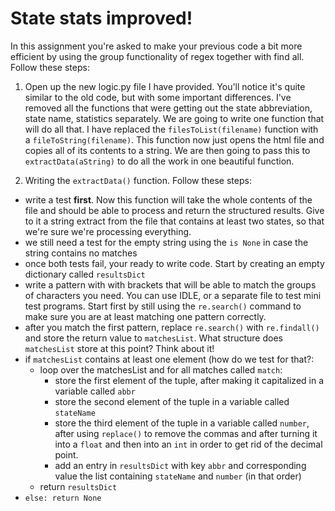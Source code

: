 # State stats improved!

In this assignment you're asked to make your previous code a bit more efficient by using the group functionality of regex together with find all. Follow these steps:

1. Open up the new logic.py file I have provided. You'll notice it's quite similar to the old code, but with some important differences. I've removed all the functions that were getting out the state abbreviation, state name, statistics separately. We are going to write one function that will do all that. I have replaced the `filesToList(filename)` function with a `fileToString(filename)`. This function now just opens the html file and copies all of its contents to a string. We are then going to pass this to `extractData(aString)` to do all the work in one beautiful function.

2. Writing the `extractData()` function. Follow these steps:
  * write a test **first**. Now this function will take the whole contents of the file and should be able to process and return the structured results. Give to it a string extract from the file that contains at least two states, so that we're sure we're processing everything.
  * we still need a test for the empty string using the `is None` in case the string contains no matches
  * once both tests fail, your ready to write code. Start by creating an empty dictionary called `resultsDict`
  * write a pattern with with brackets that will be able to match the groups of characters you need. You can use IDLE, or a separate file to test mini test programs. Start first by still using the `re.search()` command to make sure you are at least matching one pattern correctly.
  * after you match the first pattern, replace `re.search()` with `re.findall()` and store the return value to `matchesList`. What structure does `matchesList` store at this point? Think about it!
  * if `matchesList` contains at least one element (how do we test for that?:
    * loop over the matchesList and for all matches called `match`:
      * store the first element of the tuple, after making it capitalized in a variable called `abbr`
      * store the second element of the tuple in a variable called `stateName`
      * store the third element of the tuple in a variable called `number`, after using `replace()` to remove the commas and after turning it into a `float` and then into an `int` in order to get rid of the decimal point.
      * add an entry in `resultsDict` with key `abbr` and corresponding value the list containing `stateName` and `number` (in that order)
    * return `resultsDict`
  * `else: return None`

